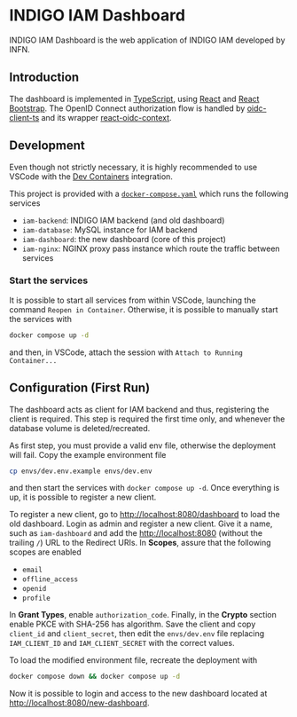 # INDIGO IAM Dashboard

INDIGO IAM Dashboard is the web application of INDIGO IAM developed by INFN.

## Introduction

The dashboard is implemented in [TypeScript](https://www.typescriptlang.org),
using [React](https://react.dev) and
[React Bootstrap](https://react-bootstrap.github.io).
The OpenID Connect authorization flow is handled by
[oidc-client-ts](https://authts.github.io/oidc-client-ts/) and its wrapper
[react-oidc-context](https://github.com/authts/react-oidc-context?tab=readme-ov-file).

## Development

Even though not strictly necessary, it is highly recommended to use VSCode with
the [Dev Containers](https://code.visualstudio.com/docs/devcontainers/containers)
integration.

This project is provided with a [`docker-compose.yaml`](docker-compose.yaml)
which runs the following services

- `iam-backend`: INDIGO IAM backend (and old dashboard)
- `iam-database`: MySQL instance for IAM backend
- `iam-dashboard`: the new dashboard (core of this project)
- `iam-nginx`: NGINX proxy pass instance which route the traffic between services

### Start the services

It is possible to start all services from within VSCode, launching the command
`Reopen in Container`. Otherwise, it is possible to manually start the services
with

```bash
docker compose up -d
```

and then, in VSCode, attach the session with `Attach to Running Container...`

## Configuration (First Run)

The dashboard acts as client for IAM backend and thus, registering the client is
required. This step is required the first time only, and whenever the database
volume is deleted/recreated.

As first step, you must provide a valid env file, otherwise the deployment will
fail. Copy the example environment file

```bash
cp envs/dev.env.example envs/dev.env
```

and then start the services with `docker compose up -d`. Once everything is
up, it is possible to register a new client.

To register a new client, go to
[http://localhost:8080/dashboard](http://localhost/dashboard) to load the old
dashboard. Login as admin and register a new client. Give it a name, such as
`iam-dashboard` and add the [http://localhost:8080](http://localhost:8080)
(without the trailing `/`) URL to the Redirect URIs.
In **Scopes**, assure that the following scopes are enabled

- `email`
- `offline_access`
- `openid`
- `profile`

In **Grant Types**, enable `authorization_code`.
Finally, in the **Crypto** section enable PKCE with SHA-256 has algorithm.
Save the client and copy `client_id` and `client_secret`, then edit the
`envs/dev.env` file replacing `IAM_CLIENT_ID` and `IAM_CLIENT_SECRET` with the
correct values.

To load the modified environment file, recreate the deployment with

```bash
docker compose down && docker compose up -d
```

Now it is possible to login and access to the new dashboard located at
[http://localhost:8080/new-dashboard](http://localhost:8080/new-dashboard).
